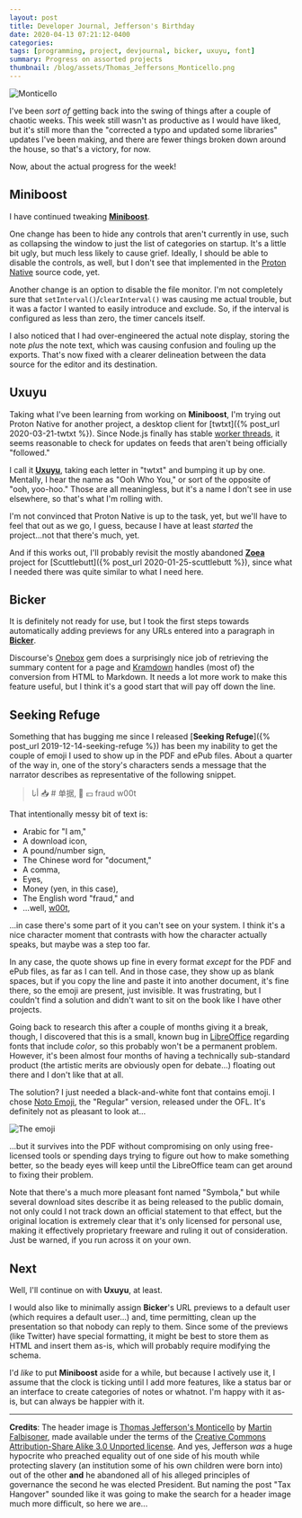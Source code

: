 ```yaml
---
layout: post
title: Developer Journal, Jefferson's Birthday
date: 2020-04-13 07:21:12-0400
categories:
tags: [programming, project, devjournal, bicker, uxuyu, font]
summary: Progress on assorted projects
thumbnail: /blog/assets/Thomas_Jeffersons_Monticello.png
---
```


![Monticello](/blog/assets/Thomas_Jeffersons_Monticello.png "Monticello")

I've been *sort of* getting back into the swing of things after a couple of chaotic weeks.  This week still wasn't as productive as I would have liked, but it's still more than the "corrected a typo and updated some libraries" updates I've been making, and there are fewer things broken down around the house, so that's a victory, for now.

Now, about the actual progress for the week!

## Miniboost

I have continued tweaking [**Miniboost**](https://github.com/jcolag/Miniboost).

One change has been to hide any controls that aren't currently in use, such as collapsing the window to just the list of categories on startup.  It's a little bit ugly, but much less likely to cause grief.  Ideally, I should be able to disable the controls, as well, but I don't see that implemented in the [Proton Native](https://proton-native.js.org/#/) source code, yet.

Another change is an option to disable the file monitor.  I'm not completely sure that `setInterval()`/`clearInterval()` was causing me actual trouble, but it was a factor I wanted to easily introduce and exclude.  So, if the interval is configured as less than zero, the timer cancels itself.

I also noticed that I had over-engineered the actual note display, storing the note *plus* the note text, which was causing confusion and fouling up the exports.  That's now fixed with a clearer delineation between the data source for the editor and its destination.

## Uxuyu

Taking what I've been learning from working on **Miniboost**, I'm trying out Proton Native for another project, a desktop client for [twtxt]({% post_url 2020-03-21-twtxt %}).  Since Node.js finally has stable [worker threads](https://nodejs.org/docs/latest-v12.x/api/worker_threads.html), it seems reasonable to check for updates on feeds that aren't being officially "followed."

I call it [**Uxuyu**](https://github.com/jcolag/Uxuyu), taking each letter in "twtxt" and bumping it up by one.  Mentally, I hear the name as "Ooh Who You," or sort of the opposite of "ooh, yoo-hoo."  Those are all meaningless, but it's a name I don't see in use elsewhere, so that's what I'm rolling with.

I'm not convinced that Proton Native is up to the task, yet, but we'll have to feel that out as we go, I guess, because I have at least *started* the project...not that there's much, yet.

And if this works out, I'll probably revisit the mostly abandoned [**Zoea**](https://github.com/jcolag/zoea) project for [Scuttlebutt]({% post_url 2020-01-25-scuttlebutt %}), since what I needed there was quite similar to what I need here.

## Bicker

It is definitely not ready for use, but I took the first steps towards automatically adding previews for any URLs entered into a paragraph in [**Bicker**](https://github.com/jcolag/Bicker).

Discourse's [Onebox](https://github.com/discourse/onebox) gem does a surprisingly nice job of retrieving the summary content for a page and [Kramdown](https://kramdown.gettalong.org/) handles (most of) the conversion from HTML to Markdown.  It needs a lot more work to make this feature useful, but I think it's a good start that will pay off down the line.

## Seeking Refuge

Something that has bugging me since I released [**Seeking Refuge**]({% post_url 2019-12-14-seeking-refuge %}) has been my inability to get the couple of emoji I used to show up in the PDF and ePub files.  About a quarter of the way in, one of the story's characters sends a message that the narrator describes as representative of the following snippet.

 > أنا
 > 📥 # 单据, 👀 💴 fraud w00t

That intentionally messy bit of text is:

 * Arabic for "I am,"
 * A download icon,
 * A pound/number sign,
 * The Chinese word for "document,"
 * A comma,
 * Eyes,
 * Money (yen, in this case),
 * The English word "fraud," and
 * ...well, [w00t](https://en.wikipedia.org/wiki/W00t),

...in case there's some part of it you can't see on your system.  I think it's a nice character moment that contrasts with how the character actually speaks, but maybe was a step too far.

In any case, the quote shows up fine in every format *except* for the PDF and ePub files, as far as I can tell.  And in those case, they show up as blank spaces, but if you copy the line and paste it into another document, it's fine there, so the emoji are present, just invisible.  It was frustrating, but I couldn't find a solution and didn't want to sit on the book like I have other projects.

Going back to research this after a couple of months giving it a break, though, I discovered that this is a small, known bug in [LibreOffice](https://www.libreoffice.org/) regarding fonts that include *color*, so this probably won't be a permanent problem.  However, it's been almost four months of having a technically sub-standard product (the artistic merits are obviously open for debate...) floating out there and I don't like that at all.

The solution?  I just needed a black-and-white font that contains emoji.  I chose [Noto Emoji](https://github.com/googlefonts/noto-emoji/tree/master/fonts), the "Regular" version, released under the OFL.  It's definitely not as pleasant to look at...

![The emoji](/blog/assets/seeking-refuge-emoji-example-1-01.png "the emoji")

...but it survives into the PDF without compromising on only using free-licensed tools or spending days trying to figure out how to make something better, so the beady eyes will keep until the LibreOffice team can get around to fixing their problem.

Note that there's a much more pleasant font named "Symbola," but while several download sites describe it as being released to the public domain, not only could I not track down an official statement to that effect, but the original location is extremely clear that it's only licensed for personal use, making it effectively proprietary freeware and ruling it out of consideration.  Just be warned, if you run across it on your own.

## Next

Well, I'll continue on with **Uxuyu**, at least.

I would also like to minimally assign **Bicker**'s URL previews to a default user (which requires a default user...) and, time permitting, clean up the presentation so that nobody can reply to them.  Since some of the previews (like Twitter) have special formatting, it might be best to store them as HTML and insert them as-is, which will probably require modifying the schema.

I'd *like* to put **Miniboost** aside for a while, but because I actively use it, I assume that the clock is ticking until I add more features, like a status bar or an interface to create categories of notes or whatnot.  I'm happy with it as-is, but can always be happier with it.

* * *

**Credits**:  The header image is [Thomas Jefferson's Monticello](https://commons.wikimedia.org/wiki/File:Thomas_Jefferson%27s_Monticello.JPG) by [Martin Falbisoner](https://commons.wikimedia.org/wiki/User:Martin_Falbisoner), made available under the terms of the [Creative Commons Attribution-Share Alike 3.0 Unported license](https://creativecommons.org/licenses/by-sa/3.0/deed.en).  And yes, Jefferson *was* a huge hypocrite who preached equality out of one side of his mouth while protecting slavery (an institution some of his own children were born into) out of the other **and** he abandoned all of his alleged principles of governance the second he was elected President.  But naming the post "Tax Hangover" sounded like it was going to make the search for a header image much more difficult, so here we are...
